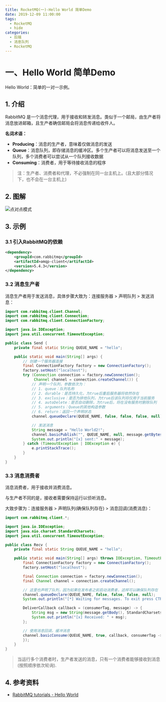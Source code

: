 ```yaml
---
title: RocketMQ(一)-Hello World 简单Demo
date: 2019-12-09 11:00:00
tags:
  - RocketMQ
  - hide
categories:
  - 后端
  - 消息队列
  - RocketMQ
---
```


# 一、Hello World 简单Demo

Hello World：简单的一对一示例。

## 1. 介绍

RabbitMQ 是一个消息代理，用于接收和转发消息。类似于一个邮局，由生产者将消息放进邮箱，且生产者确信邮局会将消息传递给收件人。

**名词术语：**

- **Producing**：消息的生产者，意味着仅做消息的发送
- **Queue**：消息队列，即存储消息的缓冲区。多个生产者可以将消息发送至一个队列，多个消费者可以尝试从一个队列接收数据
- **Consuming**：消费者，用于等待接收消息的程序

> 注：生产者、消费者和代理，不必强制在同一台主机上。(且大部分情况下，也不会在一台主机上)

## 2. 图解

![点对点模式](https://i.loli.net/2019/12/09/FozwhRSTmvWLY1V.png)

## 3. 示例

### 3.1 引入RabbitMQ的依赖

```xml
<dependency>
    <groupId>com.rabbitmq</groupId>
    <artifactId>amqp-client</artifactId>
    <version>5.4.3</version>
</dependency>
```

### 3.2 消息生产者

消息生产者用于发送消息，具体步骤大致为：连接服务器 > 声明队列 > 发送消息：

```java
import com.rabbitmq.client.Channel;
import com.rabbitmq.client.Connection;
import com.rabbitmq.client.ConnectionFactory;

import java.io.IOException;
import java.util.concurrent.TimeoutException;

public class Send {
    private final static String QUEUE_NAME = "hello";

    public static void main(String[] args) {
        // 创建一个服务器连接
        final ConnectionFactory factory = new ConnectionFactory();
        factory.setHost("localhost");
        try (Connection connection = factory.newConnection();
             Channel channel = connection.createChannel()) {
            // 声明一个队列，参数依次为：
            // 1. queue：队列名称
            // 2. durable：是否持久化，为true后重启服务器将依然存在
            // 3. exclusive：是否为排他队列，为true后该队列将仅用于当前服务
            // 4. autoDelete：是否自动删除，为true后，将在没有服务时删除队列
            // 5. arguments：Queue的其他构造参数
            // 6. return：返回一个声明状态
            channel.queueDeclare(QUEUE_NAME, false, false, false, null);

            // 发送消息
            String message = "Hello World2!";
            channel.basicPublish("", QUEUE_NAME, null, message.getBytes());
            System.out.println("[x] sent:" + message);
        } catch (TimeoutException | IOException e) {
            e.printStackTrace();
        }
    }
}
```

### 3.3 消息消费者

消息消费者，用于接收并消费消息。

与生产者不同的是，接收者需要保持运行以侦听消息。

大致步骤为：连接服务器 > 声明队列(确保队列存在) > 消息回调(消费消息)：

```java
import com.rabbitmq.client.*;

import java.io.IOException;
import java.nio.charset.StandardCharsets;
import java.util.concurrent.TimeoutException;

public class Recv {
    private final static String QUEUE_NAME = "hello";

    public static void main(String[] args) throws IOException, TimeoutException {
        final ConnectionFactory factory = new ConnectionFactory();
        factory.setHost("localhost");

        final Connection connection = factory.newConnection();
        final Channel channel = connection.createChannel();

        // 这里也声明了队列，因为如果在发布者之前启动消费者，这样可以确保队列存在
        channel.queueDeclare(QUEUE_NAME, false, false, false, null);
        System.out.println("[*] Waiting for messages. To exit press CTRL+C");

        DeliverCallback callback = (consumerTag, message) -> {
            String msg = new String(message.getBody(), StandardCharsets.UTF_8);
            System.out.println("[x] Received: " + msg);
        };

        // 使用消息回调，缓冲消息
        channel.basicConsume(QUEUE_NAME, true, callback, consumerTag -> {
        });
    }
}
```

> 当运行多个消费者时，生产者发送的消息，只有一个消费者能够接收到消息(按照顺序依次轮询).

## 4. 参考资料

- [RabbitMQ tutorials - Hello World](https://www.rabbitmq.com/tutorials/tutorial-one-java.html)
